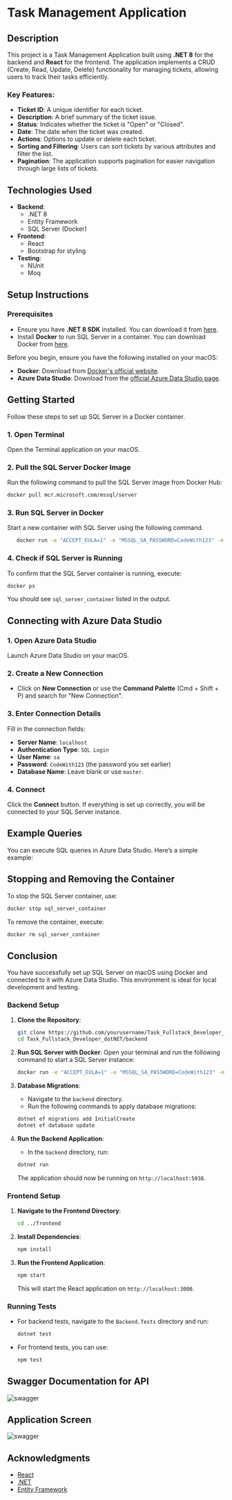 # Task Management Application

## Description

This project is a Task Management Application built using **.NET 8** for the backend and **React** for the frontend. The application implements a CRUD (Create, Read, Update, Delete) functionality for managing tickets, allowing users to track their tasks efficiently. 

### Key Features:
- **Ticket ID**: A unique identifier for each ticket.
- **Description**: A brief summary of the ticket issue.
- **Status**: Indicates whether the ticket is "Open" or "Closed".
- **Date**: The date when the ticket was created.
- **Actions**: Options to update or delete each ticket.
- **Sorting and Filtering**: Users can sort tickets by various attributes and filter the list.
- **Pagination**: The application supports pagination for easier navigation through large lists of tickets.

## Technologies Used
- **Backend**: 
  - .NET 8
  - Entity Framework
  - SQL Server (Docker)
- **Frontend**: 
  - React
  - Bootstrap for styling
- **Testing**:
  - NUnit
  - Moq

## Setup Instructions

### Prerequisites
- Ensure you have **.NET 8 SDK** installed. You can download it from [here](https://dotnet.microsoft.com/download).
- Install **Docker** to run SQL Server in a container. You can download Docker from [here](https://www.docker.com/get-started).

Before you begin, ensure you have the following installed on your macOS:

- **Docker**: Download from [Docker's official website](https://www.docker.com/products/docker-desktop).
- **Azure Data Studio**: Download from the [official Azure Data Studio page](https://docs.microsoft.com/en-us/sql/azure-data-studio/download-azure-data-studio).

## Getting Started

Follow these steps to set up SQL Server in a Docker container.

### 1. Open Terminal

Open the Terminal application on your macOS.

### 2. Pull the SQL Server Docker Image

Run the following command to pull the SQL Server image from Docker Hub:

```bash
docker pull mcr.microsoft.com/mssql/server
```

### 3. Run SQL Server in Docker

Start a new container with SQL Server using the following command. 

```bash
   docker run -e "ACCEPT_EULA=1" -e "MSSQL_SA_PASSWORD=CodeWith123" -e "MSSQL_PID=Developer"  -e "MSSQL_USER=SA" -p 1433:1433 -d --name=sql_new mcr.microsoft.com/azure-sql-edge
```

### 4. Check if SQL Server is Running

To confirm that the SQL Server container is running, execute:

```bash
docker ps
```

You should see `sql_server_container` listed in the output.

## Connecting with Azure Data Studio

### 1. Open Azure Data Studio

Launch Azure Data Studio on your macOS.

### 2. Create a New Connection

- Click on **New Connection** or use the **Command Palette** (Cmd + Shift + P) and search for "New Connection".

### 3. Enter Connection Details

Fill in the connection fields:

- **Server Name**: `localhost`
- **Authentication Type**: `SQL Login`
- **User Name**: `sa`
- **Password**: `CodeWith123` (the password you set earlier)
- **Database Name**: Leave blank or use `master`.

### 4. Connect

Click the **Connect** button. If everything is set up correctly, you will be connected to your SQL Server instance.

## Example Queries

You can execute SQL queries in Azure Data Studio. Here’s a simple example:



## Stopping and Removing the Container

To stop the SQL Server container, use:

```bash
docker stop sql_server_container
```

To remove the container, execute:

```bash
docker rm sql_server_container
```

## Conclusion

You have successfully set up SQL Server on macOS using Docker and connected to it with Azure Data Studio. This environment is ideal for local development and testing.



### Backend Setup

1. **Clone the Repository**:
   ```bash
   git clone https://github.com/yourusername/Task_Fullstack_Developer_dotNET.git
   cd Task_Fullstack_Developer_dotNET/backend
   ```

2. **Run SQL Server with Docker**:
   Open your terminal and run the following command to start a SQL Server instance:
   ```bash
   docker run -e "ACCEPT_EULA=1" -e "MSSQL_SA_PASSWORD=CodeWith123" -e "MSSQL_PID=Developer"  -e "MSSQL_USER=SA" -p 1433:1433 -d --name=sql_new mcr.microsoft.com/azure-sql-edge
   ```

3. **Database Migrations**:
   - Navigate to the `backend` directory.
   - Run the following commands to apply database migrations:
   ```bash
   dotnet ef migrations add InitialCreate
   dotnet ef database update
   ```

4. **Run the Backend Application**:
   - In the `backend` directory, run:
   ```bash
   dotnet run
   ```
   The application should now be running on `http://localhost:5038`.

### Frontend Setup

1. **Navigate to the Frontend Directory**:
   ```bash
   cd ../frontend
   ```

2. **Install Dependencies**:
   ```bash
   npm install
   ```

3. **Run the Frontend Application**:
   ```bash
   npm start
   ```
   This will start the React application on `http://localhost:3000`.

### Running Tests

- For backend tests, navigate to the `Backend.Tests` directory and run:
  ```bash
  dotnet test
  ```
- For frontend tests, you can use:
  ```bash
  npm test
  ```

## Swagger Documentation for API

<img src="https://github.com/jm-hamdi/managing_tickets_Task/blob/main/swagger.png" alt="swagger" >

## Application Screen

<img src="https://github.com/jm-hamdi/managing_tickets_Task/blob/main/swagger.png" alt="swagger" >


## Acknowledgments
- [React](https://reactjs.org/)
- [.NET](https://dotnet.microsoft.com/)
- [Entity Framework](https://docs.microsoft.com/en-us/ef/)
